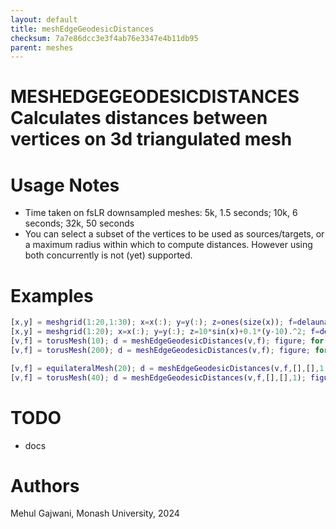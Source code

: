 ```yaml
---
layout: default
title: meshEdgeGeodesicDistances
checksum: 7a7e86dcc3e3f4ab76e3347e4b11db95
parent: meshes
---
```



 
# MESHEDGEGEODESICDISTANCES Calculates distances between vertices on 3d triangulated mesh
 
# Usage Notes
-  Time taken on fsLR downsampled meshes: 5k, 1.5 seconds; 10k, 6 seconds; 32k, 50 seconds 
-  You can select a subset of the vertices to be used as sources/targets, or a maximum radius within which to compute distances. However using both concurrently is not (yet) supported. 
 
# Examples
```matlab
[x,y] = meshgrid(1:20,1:30); x=x(:); y=y(:); z=ones(size(x)); f=delaunay(x,y); v=[x,y,z]; d = meshEdgeGeodesicDistances(v,f); figure; for ii = 1:21:400; nexttile; patch('Vertices', v, 'Faces', f, 'FaceColor', 'interp', 'FaceVertexCData', d(:,ii), 'EdgeColor', 'k'); hold on; scatter3(v(ii,1), v(ii,2), v(ii,3), 50, 'red', 'filled'); axis square equal tight off; view(3); colorbar; end;
[x,y] = meshgrid(1:20); x=x(:); y=y(:); z=10*sin(x)+0.1*(y-10).^2; f=delaunay(x,y); v=[x,y,z]; d = meshEdgeGeodesicDistances(v,f); figure; for ii = 1:40:400; nexttile; patch('Vertices', v, 'Faces', f, 'FaceColor', 'interp', 'FaceVertexCData', d(:,ii), 'EdgeColor', 'k'); hold on; scatter3(v(ii,1), v(ii,2), v(ii,3), 50, 'red', 'filled'); axis square equal tight off; view(3); colorbar; end;
[v,f] = torusMesh(10); d = meshEdgeGeodesicDistances(v,f); figure; for ii = 1:8:90; nexttile; patch('Vertices', v, 'Faces', f, 'FaceColor', 'interp', 'FaceVertexCData', d(:,ii), 'EdgeColor', 'k'); hold on; scatter3(v(ii,1), v(ii,2), v(ii,3), 50, 'red', 'filled'); axis square equal tight off; view(3); colorbar; end;
[v,f] = torusMesh(200); d = meshEdgeGeodesicDistances(v,f); figure; for ii = 1:900:9900; nexttile; patch('Vertices', v, 'Faces', f, 'FaceColor', 'interp', 'FaceVertexCData', d(:,ii), 'EdgeColor', 'none'); hold on; scatter3(v(ii,1), v(ii,2), v(ii,3), 50, 'red', 'filled'); axis square equal tight off; view(3); colorbar; end;
```
```matlab
[v,f] = equilateralMesh(20); d = meshEdgeGeodesicDistances(v,f,[],[],1.01); assert(all(sum(isnan(d))==7));
[v,f] = torusMesh(40); d = meshEdgeGeodesicDistances(v,f,[],[],1); figure; for ii = 1:100:1200; nexttile; patch('Vertices', v, 'Faces', f, 'FaceColor', 'interp', 'FaceVertexCData', d(:,ii), 'EdgeColor', 'none'); axis image; colorbar; end
```
 
# TODO
-  docs 
 
# Authors

Mehul Gajwani, Monash University, 2024

